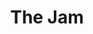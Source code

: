 ---
title: "The Jam"
summary: "Mod/rock band formed in 1972 at Sheerwater Secondary School in Woking, England, by members Paul Weller Rick Buckler and Bruce Foxton . Broke up in 1982."
image: "the-jam.jpg"
---
